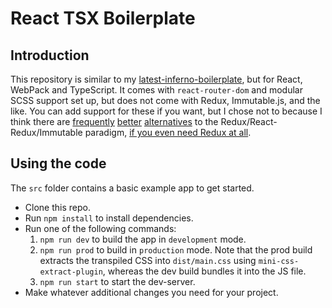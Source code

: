 # React TSX Boilerplate

## Introduction

This repository is similar to my [latest-inferno-boilerplate](https://github.com/yottaawesome/latest-inferno-boilerplate), but for React, WebPack and TypeScript. It comes with `react-router-dom` and modular SCSS support set up, but does not come with Redux, Immutable.js, and the like. You can add support for these if you want, but I chose not to because I think there are [frequently](https://www.npmjs.com/package/brainlet) [better](https://dev.to/jaffparker/you-might-not-need-redux-k4e) [alternatives](https://dev.to/polluterofminds/why-you-probably-don-t-need-redux-399o) to the Redux/React-Redux/Immutable paradigm, [if you even need Redux at all](https://medium.com/@blairanderson/you-probably-dont-need-redux-1b404204a07f).

## Using the code

The `src` folder contains a basic example app to get started.

* Clone this repo.
* Run `npm install` to install dependencies.
* Run one of the following commands:
    1. `npm run dev` to build the app in `development` mode.
    2. `npm run prod` to build in `production` mode. Note that the prod build extracts the transpiled CSS into `dist/main.css` using `mini-css-extract-plugin`, whereas the dev build bundles it into the JS file.
    3. `npm run start` to start the dev-server.
* Make whatever additional changes you need for your project.
